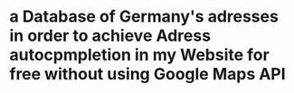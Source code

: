 # a Database of Germany's adresses in order to achieve Adress autocpmpletion in my Website for free without using Google Maps API

